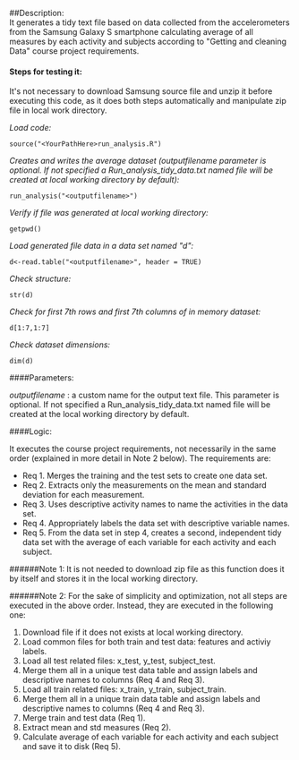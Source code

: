 ##Description:    
It generates a tidy text file based on data collected from the accelerometers from the Samsung Galaxy S smartphone calculating average of all measures by each activity and subjects according to "Getting and cleaning Data" course project requirements.

#### Steps for testing it:
It's not necessary to download Samsung source file and unzip it before executing this code, as it does both steps automatically and manipulate zip file in local work directory.

*Load code:*
```
source("<YourPathHere>run_analysis.R")
```    
*Creates and writes the average dataset (outputfilename parameter is optional. If not specified a Run_analysis_tidy_data.txt named file will be created at local working directory by default):*
```
run_analysis("<outputfilename>")
```
*Verify if file was generated at local working directory:*
```
getpwd()     
```
*Load generated file data in a data set named "d":*
```
d<-read.table("<outputfilename>", header = TRUE)
```
*Check structure:*
```
str(d)                                                  
```
*Check for first 7th rows and first 7th columns of in memory dataset:*
```
d[1:7,1:7]                                               
```
*Check dataset dimensions:*
```
dim(d)                                                   
```
####Parameters:

*outputfilename* : a custom name for the output text file. This parameter is optional. If not specified a Run_analysis_tidy_data.txt named file will be created at the local working directory by default.

####Logic:

It executes the course project requirements, not necessarily in the same order (explained in more detail in Note 2 below). The requirements are:

- Req 1. Merges the training and the test sets to create one data set.
- Req 2. Extracts only the measurements on the mean and standard deviation for each measurement. 
- Req 3. Uses descriptive activity names to name the activities in the data set.
- Req 4. Appropriately labels the data set with descriptive variable names. 
- Req 5. From the data set in step 4, creates a second, independent tidy data set with the average of each variable for each activity and each subject.

######Note 1: 
It is not needed to download zip file as this function does it by itself and stores it in the local working directory.

######Note 2: 
For the sake of simplicity and optimization, not all steps are executed in the above order. Instead, they are executed in the following one:

1. Download file if it does not exists at local working directory.
2. Load common files for both train and test data: features and activiy labels.
3. Load all test related files: x_test, y_test, subject_test.
4. Merge them all in a unique test data table and assign labels and descriptive names to columns (Req 4 and Req 3).
5. Load all train related files: x_train, y_train, subject_train.
6. Merge them all in a unique train data table and assign labels and descriptive names to columns (Req 4 and Req 3).
7. Merge train and test data (Req 1).
8. Extract mean and std measures (Req 2).
9. Calculate average of each variable for each activity and each subject and save it to disk (Req 5).


